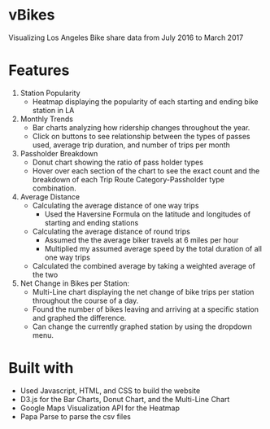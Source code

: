 # vBikes
Visualizing Los Angeles Bike share data from July 2016 to March 2017

# Features #
1. Station Popularity
    * Heatmap displaying the popularity of each starting and ending bike station in LA
2. Monthly Trends
    * Bar charts analyzing how ridership changes throughout the year.
    * Click on buttons to see relationship between the types of passes used, average trip duration, and number of trips per month
3. Passholder Breakdown
    * Donut chart showing the ratio of pass holder types
    * Hover over each section of the chart to see the exact count and the breakdown of each Trip Route Category-Passholder type combination.
4. Average Distance
    * Calculating the average distance of one way trips
        * Used the Haversine Formula on the latitude and longitudes of starting and ending stations
    * Calculating the average distance of round trips
        * Assumed the the average biker travels at 6 miles per hour
        * Multiplied my assumed average speed by the total duration of all one way trips
    * Calculated the combined average by taking a weighted average of the two
5. Net Change in Bikes per Station:
    * Multi-Line chart displaying the net change of bike trips per station throughout the course of a day.
    * Found the number of bikes leaving and arriving at a specific station and graphed the difference.
    * Can change the currently graphed station by using the dropdown menu.

# Built with #
* Used Javascript, HTML, and CSS to build the website
* D3.js for the Bar Charts, Donut Chart, and the Multi-Line Chart
* Google Maps Visualization API for the Heatmap
* Papa Parse to parse the csv files